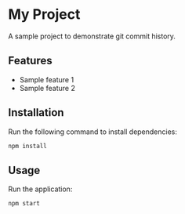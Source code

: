 # My Project

A sample project to demonstrate git commit history.

## Features

- Sample feature 1
- Sample feature 2

## Installation

Run the following command to install dependencies:

```bash
npm install
```

## Usage

Run the application:

```bash
npm start
```

